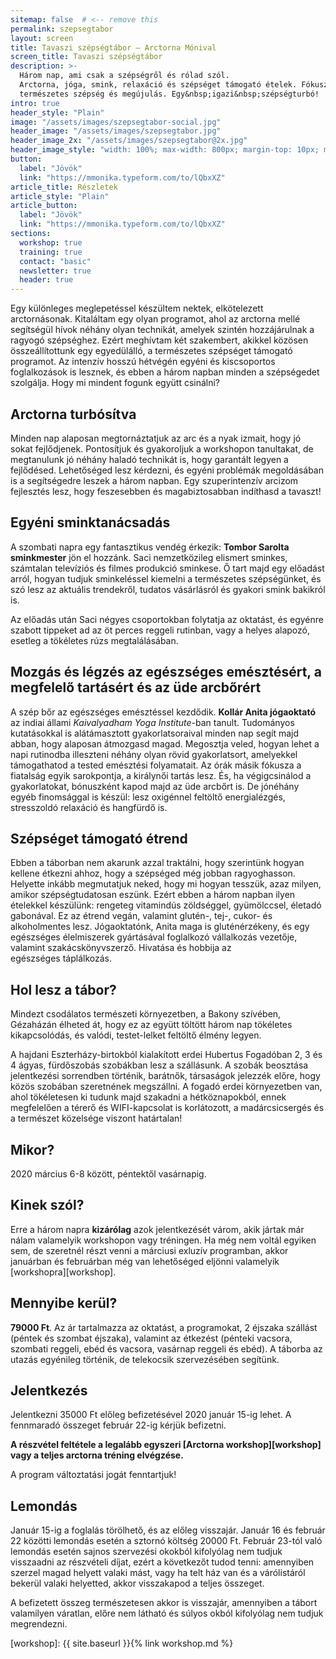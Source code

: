 ```yaml
---
sitemap: false  # <-- remove this
permalink: szepsegtabor
layout: screen
title: Tavaszi szépségtábor – Arctorna Mónival
screen_title: Tavaszi szépségtábor
description: >-
  Három nap, ami csak a szépségről és rólad szól.
  Arctorna, jóga, smink, relaxáció és szépséget támogató ételek. Fókuszban a
  természetes szépség és megújulás. Egy&nbsp;igazi&nbsp;szépségturbó!
intro: true
header_style: "Plain"
image: "/assets/images/szepsegtabor-social.jpg"
header_image: "/assets/images/szepsegtabor.jpg"
header_image_2x: "/assets/images/szepsegtabor@2x.jpg"
header_image_style: "width: 100%; max-width: 800px; margin-top: 10px; margin-bottom: 0;"
button:
  label: "Jövök"
  link: "https://mmonika.typeform.com/to/lQbxXZ"
article_title: Részletek
article_style: "Plain"
article_button:
  label: "Jövök"
  link: "https://mmonika.typeform.com/to/lQbxXZ"
sections:
  workshop: true
  training: true
  contact: "basic"
  newsletter: true
  header: true
---
```


Egy különleges meglepetéssel készültem nektek, elkötelezett arctornásonak. Kitaláltam egy olyan programot, ahol az arctorna mellé segítségül hívok néhány olyan technikát, amelyek szintén hozzájárulnak a ragyogó szépséghez. Ezért meghívtam két szakembert, akikkel közösen összeállítottunk egy egyedülálló, a természetes szépséget támogató programot. Az intenzív hosszú hétvégén egyéni és kiscsoportos foglalkozások is lesznek, és ebben a három napban minden a szépségedet szolgálja. Hogy mi mindent fogunk együtt&nbsp;csinálni?

## Arctorna turbósítva

Minden nap alaposan megtornáztatjuk az arc és a nyak izmait, hogy jó sokat fejlődjenek. Pontosítjuk és gyakoroljuk a workshopon tanultakat, de megtanulunk jó néhány haladó technikát is, hogy garantált legyen a fejlődésed. Lehetőséged lesz kérdezni, és egyéni problémák megoldásában is a segítségedre leszek a három napban. Egy szuperintenzív arcizom fejlesztés lesz, hogy feszesebben és magabiztosabban indíthasd&nbsp;a&nbsp;tavaszt!

## Egyéni sminktanácsadás

A szombati napra egy fantasztikus vendég érkezik: **Tombor Sarolta sminkmester** jön el hozzánk. Saci nemzetközileg elismert sminkes, számtalan televíziós és filmes produkció sminkese. Ő tart majd egy előadást arról, hogyan tudjuk sminkeléssel kiemelni a természetes szépségünket, és szó lesz az aktuális trendekről, tudatos vásárlásról és gyakori smink bakikról is.

Az előadás után Saci négyes csoportokban folytatja az oktatást, és egyénre szabott tippeket ad az öt perces reggeli rutinban, vagy a helyes alapozó, esetleg a tökéletes rúzs megtalálásában.

## Mozgás és légzés az egészséges emésztésért, a megfelelő tartásért és az&nbsp;üde&nbsp;arcbőrért

A szép bőr az egészséges emésztéssel kezdődik. **Kollár Anita jógaoktató** az indiai állami _Kaivalyadham Yoga Institute_-ban tanult. Tudományos kutatásokkal is alátámasztott gyakorlatsoraival minden nap segít majd abban, hogy alaposan átmozgasd magad. Megosztja veled, hogyan lehet a napi rutinodba illeszteni néhány olyan rövid gyakorlatsort, amelyekkel támogathatod a tested emésztési folyamatait. Az órák másik fókusza a fiatalság egyik sarokpontja, a királynői tartás lesz. És, ha végigcsinálod a gyakorlatokat, bónuszként kapod majd az üde arcbőrt is. De jónéhány egyéb finomsággal is készül: lesz oxigénnel feltöltő energialézgés, stresszoldó relaxáció és&nbsp;hangfürdő&nbsp;is.

## Szépséget támogató&nbsp;étrend

Ebben a táborban nem akarunk azzal traktálni, hogy szerintünk hogyan kellene étkezni ahhoz, hogy a szépséged még jobban ragyoghasson. Helyette inkább megmutatjuk neked, hogy mi hogyan tesszük, azaz milyen, amikor szépségtudatosan eszünk. Ezért ebben a három napban ilyen ételekkel készülünk: rengeteg vitamindús zöldséggel, gyümölccsel, életadó gabonával. Ez az étrend vegán, valamint glutén-, tej-, cukor- és alkoholmentes lesz. Jógaoktatónk, Anita maga is gluténérzékeny, és egy egészséges élelmiszerek gyártásával foglalkozó vállalkozás vezetője, valamint szakácskönyvszerző. Hivatása és hobbija az egészséges&nbsp;táplálkozás.

## Hol lesz a&nbsp;tábor?

Mindezt csodálatos természeti környezetben, a Bakony szívében, Gézaházán élheted át, hogy ez az együtt töltött három nap tökéletes kikapcsolódás, és valódi, testet-lelket feltöltő élmény&nbsp;legyen.

A hajdani Eszterházy-birtokból kialakított erdei Hubertus Fogadóban 2, 3 és 4 ágyas, fürdőszobás szobákban lesz a szállásunk. A szobák beosztása jelentkezési sorrendben történik, barátnők, társaságok jelezzék előre, hogy közös szobában szeretnének megszállni. A fogadó erdei környezetben van, ahol tökéletesen ki tudunk majd szakadni a hétköznapokból, ennek megfelelően a térerő és WIFI-kapcsolat is korlátozott, a madárcsicsergés és a természet közelsége viszont határtalan!

## Mikor?

2020 március 6-8 között, péntektől&nbsp;vasárnapig.

## Kinek szól?

Erre a három napra **kizárólag** azok jelentkezését várom, akik jártak már nálam valamelyik workshopon vagy tréningen. Ha még nem voltál egyiken sem, de szeretnél részt venni a márciusi exluzív programban, akkor januárban és februárban még van lehetőséged eljönni valamelyik [workshopra][workshop].

## Mennyibe kerül?

**79000&nbsp;Ft**. Az ár tartalmazza az oktatást, a programokat, 2 éjszaka szállást (péntek és szombat éjszaka), valamint az étkezést (pénteki vacsora, szombati reggeli, ebéd és vacsora, vasárnap reggeli és ebéd). A táborba az utazás egyénileg történik, de telekocsik szervezésében segítünk.

## Jelentkezés

Jelentkezni 35000&nbsp;Ft előleg befizetésével 2020 január 15-ig lehet. A fennmaradó összeget február 22-ig kérjük befizetni.

**A részvétel feltétele a legalább egyszeri [Arctorna workshop][workshop] vagy a teljes arctorna tréning elvégzése.**

A program változtatási jogát fenntartjuk!

## Lemondás

Január 15-ig a foglalás törölhető, és az előleg visszajár. Január 16 és február 22 közötti lemondás esetén a sztornó költség 20000&nbsp;Ft. Február 23-tól való lemondás esetén sajnos szervezési okokból kifolyólag nem tudjuk visszaadni az részvételi díjat, ezért a következőt tudod tenni: amennyiben szerzel magad helyett valaki mást, vagy ha telt ház van és a várólistáról bekerül valaki helyetted, akkor visszakapod a teljes összeget.

A befizetett összeg természetesen akkor is visszajár, amennyiben a tábort valamilyen váratlan, előre nem látható és súlyos okból kifolyólag nem tudjuk megrendezni.


[workshop]: {{ site.baseurl }}{% link workshop.md %}
